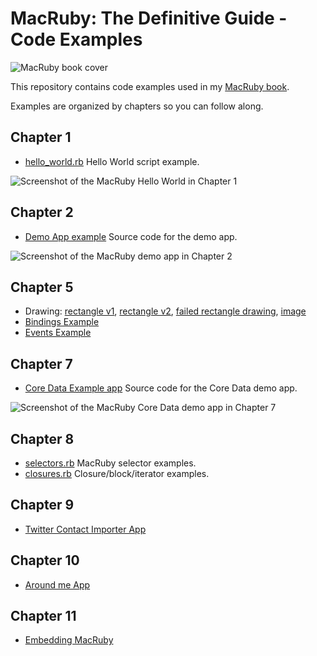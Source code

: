 # MacRuby: The Definitive Guide - Code Examples

![MacRuby book cover](http://covers.oreilly.com/images/0636920000723/rc_s.gif)

This repository contains code examples used in my [MacRuby book](http://oreilly.com/catalog/0636920000723).

Examples are organized by chapters so you can follow along.

## Chapter 1

* [hello_world.rb](http://github.com/mattetti/MacRuby--The-Definitive-Guide/blob/master/chapter_1/hello_world.rb) Hello World script example.

![Screenshot of the MacRuby Hello World in Chapter 1](https://github.com/angry-boss/MacRuby-The-Definitive-Guide/blob/master/chapter_1/hello_world.png)


## Chapter 2

* [Demo App example](http://github.com/mattetti/MacRuby--The-Definitive-Guide/raw/master/chapter_2/demo_app.zip) Source code for the demo app.

![Screenshot of the MacRuby demo app in Chapter 2](https://github.com/angry-boss/MacRuby-The-Definitive-Guide/blob/master/chapter_2/demo-app.png)

## Chapter 5

* Drawing: [rectangle v1](http://github.com/mattetti/MacRuby-The-Definitive-Guide/blob/master/chapter_5/draw_rect_v1.rb), [rectangle v2](https://github.com/angry-boss/MacRuby-The-Definitive-Guide/blob/master/chapter_5/draw_rect_v2.rb), [failed rectangle drawing](https://github.com/angry-boss/MacRuby-The-Definitive-Guide/blob/master/chapter_5/failed_draw_rect.rb), [image](https://github.com/angry-boss/MacRuby-The-Definitive-Guide/blob/master/chapter_5/image.rb) 
* [Bindings Example](http://github.com/angry-boss/MacRuby-The-Definitive-Guide/blob/master/chapter_5/bindingsExample)
* [Events Example](http://github.com/angry-boss/MacRuby-The-Definitive-Guide/blob/master/chapter_5/events/events)

## Chapter 7

* [Core Data Example app](http://github.com/mattetti/MacRuby--The-Definitive-Guide/raw/master/chapter_7/CoreDataExample.zip) Source code for the Core Data demo app.

![Screenshot of the MacRuby Core Data demo app in Chapter 7](https://img.skitch.com/20110110-c6q3dxf8dqb1xj9xk26s1ifxi7.jpg "MacRuby Demo App - Chapter 2")


## Chapter 8

* [selectors.rb](http://github.com/mattetti/MacRuby--The-Definitive-Guide/blob/master/chapter_8/selectors.rb) MacRuby selector examples.
* [closures.rb](http://github.com/mattetti/MacRuby--The-Definitive-Guide/blob/master/chapter_8/closures.rb) Closure/block/iterator examples.


## Chapter 9

* [Twitter Contact Importer App](http://github.com/mattetti/MacRuby--The-Definitive-Guide/tree/master/chapter_9/TwitterContactImporter)


## Chapter 10

* [Around me App](http://github.com/mattetti/MacRuby--The-Definitive-Guide/tree/master/chapter_10/AroundMe)

## Chapter 11

* [Embedding MacRuby](http://github.com/mattetti/MacRuby--The-Definitive-Guide/tree/master/chapter_11/EmbeddedMacRuby/)
